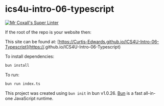 # ics4u-intro-06-typescript

[![Mr Coxall's Super Linter](https://github.com/Curtis-Edwards/ICS4U-Intro-06-Typescript/workflows/Mr%20Coxall's%20Super%20Linter/badge.svg)](https://github.com/Curtis-Edwards/ICS4U-Intro-06-Typescript/actions/)


If the root of the repo is your website then:

This site can be found at: [https://Curtis-Edwards.github.io/ICS4U-Intro-06-Typescript](https://<OWNER>.github.io/ICS4U-Intro-06-Typescript)

To install dependencies:

```bash
bun install
```

To run:

```bash
bun run index.ts
```

This project was created using `bun init` in bun v1.0.26. [Bun](https://bun.sh) is a fast all-in-one JavaScript runtime.
